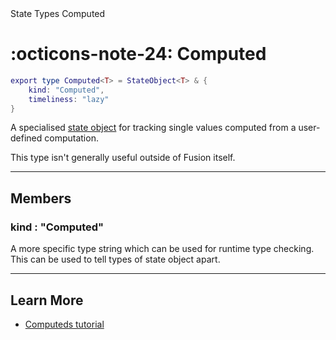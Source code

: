 <nav class="fusiondoc-api-breadcrumbs">
	<span>State</span>
	<span>Types</span>
	<span>Computed</span>
</nav>

<h1 class="fusiondoc-api-header" markdown>
	<span class="fusiondoc-api-icon" markdown>:octicons-note-24:</span>
	<span class="fusiondoc-api-name">Computed</span>
</h1>

```Lua
export type Computed<T> = StateObject<T> & {
	kind: "Computed",
	timeliness: "lazy"
}
```

A specialised [state object](../stateobject) for tracking single values computed
from a user-defined computation.

This type isn't generally useful outside of Fusion itself.

-----

## Members

<h3 markdown>
	kind
	<span class="fusiondoc-api-type">
		: "Computed"
	</span>
</h3>

A more specific type string which can be used for runtime type checking. This
can be used to tell types of state object apart.

-----

## Learn More

- [Computeds tutorial](../../../../tutorials/fundamentals/computeds)